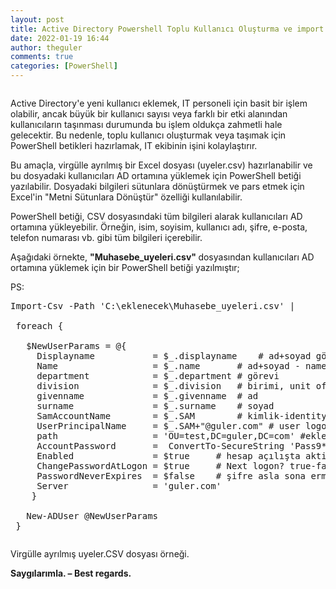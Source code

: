 ```yaml
---
layout: post
title: Active Directory Powershell Toplu Kullanıcı Oluşturma ve import
date: 2022-01-19 16:44
author: theguler
comments: true
categories: [PowerShell]
---
```

<!-- wp:image {"id":1087,"sizeSlug":"large","linkDestination":"none"} -->
<figure class="wp-block-image size-large"><img src="https://theguler.wordpress.com/wp-content/uploads/2022/01/add-1.webp?w=719" alt="" class="wp-image-1087" /></figure>
<!-- /wp:image -->

<!-- wp:paragraph -->
<p>Active Directory'e yeni kullanıcı eklemek, IT personeli için basit bir işlem olabilir, ancak büyük bir kullanıcı sayısı veya farklı bir etki alanından kullanıcıların taşınması durumunda bu işlem oldukça zahmetli hale gelecektir. Bu nedenle, toplu kullanıcı oluşturmak veya taşımak için PowerShell betikleri hazırlamak, IT ekibinin işini kolaylaştırır.</p>
<!-- /wp:paragraph -->

<!-- wp:paragraph -->
<p>Bu amaçla, virgülle ayrılmış bir Excel dosyası (uyeler.csv) hazırlanabilir ve bu dosyadaki kullanıcıları AD ortamına yüklemek için PowerShell betiği yazılabilir. Dosyadaki bilgileri sütunlara dönüştürmek ve pars etmek için Excel'in "Metni Sütunlara Dönüştür" özelliği kullanılabilir.</p>
<!-- /wp:paragraph -->

<!-- wp:paragraph -->
<p>PowerShell betiği, CSV dosyasındaki tüm bilgileri alarak kullanıcıları AD ortamına yükleyebilir. Örneğin, isim, soyisim, kullanıcı adı, şifre, e-posta, telefon numarası vb. gibi tüm bilgileri içerebilir.</p>
<!-- /wp:paragraph -->

<!-- wp:paragraph -->
<p>Aşağıdaki örnekte, <strong>"Muhasebe_uyeleri.csv" </strong>dosyasından kullanıcıları AD ortamına yüklemek için bir PowerShell betiği yazılmıştır;</p>
<!-- /wp:paragraph -->

<!-- wp:paragraph -->
<p>PS:</p>
<!-- /wp:paragraph -->

<!-- wp:preformatted -->
<pre class="wp-block-preformatted">Import-Csv -Path 'C:\eklenecek\Muhasebe_uyeleri.csv' |<br><br> foreach {<br><br>   $NewUserParams = @{<br>     Displayname           = $_.displayname    # ad+soyad görünen Displayname<br>     Name                  = $_.name       # ad+soyad - name + surname<br>     department            = $_.department # görevi<br>     division              = $_.division   # birimi, unit of job<br>     givenname             = $_.givenname  # ad<br>     surname               = $_.surname    # soyad<br>     SamAccountName        = $_.SAM        # kimlik-identity<br>     UserPrincipalName     = $_.SAM+"@guler.com" # user logon name<br>     path                  = 'OU=test,DC=guler,DC=com' #eklenecegi OU<br>     AccountPassword       =  ConvertTo-SecureString 'Pass9*x+' -AsPlainText -Force #<br>     Enabled               = $true     # hesap açılışta aktif mi? evet-hayır<br>     ChangePasswordAtLogon = $true     # Next logon? true-false<br>     PasswordNeverExpires  = $false    # şifre asla sona ermesin? true-false<br>     Server                = 'guler.com'<br>    }<br><br>   New-ADUser @NewUserParams<br> }</pre>
<!-- /wp:preformatted -->

<!-- wp:image {"id":1103,"sizeSlug":"large","linkDestination":"none"} -->
<figure class="wp-block-image size-large"><img src="https://theguler.wordpress.com/wp-content/uploads/2022/01/sss-1.png?w=1024" alt="" class="wp-image-1103" /></figure>
<!-- /wp:image -->

<!-- wp:paragraph -->
<p>Virgülle ayrılmış uyeler.CSV dosyası örneği.</p>
<!-- /wp:paragraph -->

<!-- wp:paragraph -->
<p><strong>Saygılarımla. – Best regards.</strong></p>
<!-- /wp:paragraph -->
